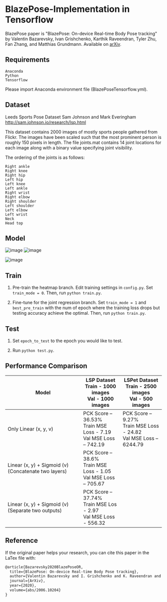 # BlazePose-Implementation in Tensorflow
BlazePose paper is "BlazePose: On-device Real-time Body Pose tracking" by Valentin Bazarevsky, Ivan Grishchenko, Karthik Raveendran, Tyler Zhu, Fan Zhang, and Matthias Grundmann. Available on [arXiv](https://arxiv.org/abs/2006.10204).

## Requirements
```
Anaconda
Python
Tensorflow
```
Please import Anaconda environment file (BlazePoseTensorflow.yml).

## Dataset
Leeds Sports Pose Dataset
Sam Johnson and Mark Everingham
http://sam.johnson.io/research/lsp.html

This dataset contains 2000 images of mostly sports people
gathered from Flickr. The images have been scaled such that the
most prominent person is roughly 150 pixels in length. The file
joints.mat contains 14 joint locations for each image along with
a binary value specifying joint visibility.

The ordering of the joints is as follows:
```
Right ankle
Right knee
Right hip
Left hip
Left knee
Left ankle
Right wrist
Right elbow
Right shoulder
Left shoulder
Left elbow
Left wrist
Neck
Head top
```

## Model
![image](https://user-images.githubusercontent.com/14852495/156509720-2d900f7b-8953-4219-9aa8-dea97dccb93c.png)
![image](https://user-images.githubusercontent.com/14852495/156510922-5d962d87-e021-4a3f-9c67-3afbd168a022.png)

![image](https://user-images.githubusercontent.com/14852495/156573965-3776af14-ffaa-4e65-a5c9-eb4a7ebcf1b5.png)

## Train
1. Pre-train the heatmap branch.
    Edit training settings in `config.py`. Set `train_mode = 0`.
    Then, run `python train.py`.
    
2. Fine-tune for the joint regression branch.
    Set `train_mode = 1` and `best_pre_train` with the num of epoch where the training loss drops but testing accuracy achieve the optimal.
    Then, run `python train.py`.

## Test
1. Set `epoch_to_test` to the epoch you would like to test.

2. Run `python test.py`.

## Performance Comparison
| Model                                                | LSP Dataset <br /> Train - 1000 images <br /> Val - 1000 images              | LSPet Dataset <br /> Train - 2500 images <br /> Val - 500 images |
| ---------------------------------------------------- | ---------------------------------------------------------------------------- | ------------- |
| Only Linear (x, y, v)                                | PCK Score – 36.53% <br /> Train MSE Loss - 7.19 <br /> Val MSE Loss – 742.19 | PCK Score – 9.27% <br /> Train MSE Loss - 24.82 <br /> Val MSE Loss – 6244.79 |
| Linear (x, y) + Sigmoid (v) (Concatenate two layers) | PCK Score – 38.6% <br /> Train MSE Loss - 1.05 <br /> Val MSE Loss – 705.67  | |
| Linear (x, y) + Sigmoid (v) (Separate two outputs)   | PCK Score – 37.74% <br /> Train MSE Los - 2.97 <br /> Val MSE Loss - 556.32  | |

## Reference

If the original paper helps your research, you can cite this paper in the LaTex file with:

```tex
@article{Bazarevsky2020BlazePoseOR,
  title={BlazePose: On-device Real-time Body Pose tracking},
  author={Valentin Bazarevsky and I. Grishchenko and K. Raveendran and Tyler Lixuan Zhu and Fangfang Zhang and M. Grundmann},
  journal={ArXiv},
  year={2020},
  volume={abs/2006.10204}
}
```
